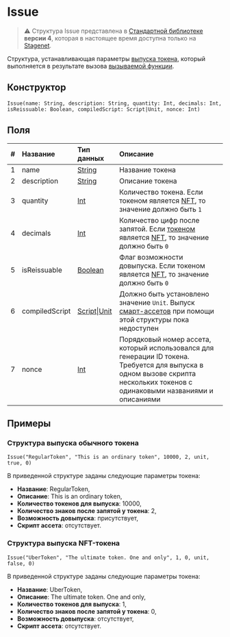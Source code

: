 # Issue

> :warning: Структура Issue представлена в [Стандартной библиотеке](/ru/ride/script/standard-library) **версии 4**, которая в настоящее время доступна только на [Stagenet](/ru/blockchain/blockchain-network/stage-network).

Структура, устанавливающая параметры [выпуска токена](/ru/blockchain/transaction-type/issue-transaction), который выполняется в результате вызова [вызываемой функции](/ru/ride/functions/callable-function).

## Конструктор

```ride
Issue(name: String, description: String, quantity: Int, decimals: Int, isReissuable: Boolean, compiledScript: Script|Unit, nonce: Int)
```

## Поля

| # | Название | Тип данных | Описание |
| :--- | :--- | :--- | :--- |
| 1 | name | [String](/ru/ride/data-types/string) | Название токена |
| 2 | description | [String](/ru/ride/data-types/string) | Описание токена |
| 3 | quantity | [Int](/ru/ride/data-types/int) | Количество токена. Если токеном является [NFT](/ru/blockchain/token/non-fungible-token), то значение должно быть `1` |
| 4 | decimals | [Int](/ru/ride/data-types/int) | Количество цифр после запятой. Если [токеном](/ru/blockchain/token) является [NFT](/ru/blockchain/token/non-fungible-token), то значение должно быть `0` |
| 5 | isReissuable | [Boolean](/ru/ride/data-types/boolean) | Флаг возможности довыпуска. Если токеном является [NFT](/ru/blockchain/token/non-fungible-token), то значение должно быть `0` |
| 6 | compiledScript | [Script](/ru/ride/script)&#124;[Unit](/ru/ride/data-types/unit) | Должно быть установлено значение `Unit`. Выпуск [смарт-ассетов](/ru/blockchain/token/smart-asset) при помощи этой структуры пока недоступен |
| 7 | nonce | [Int](/ru/ride/data-types/int) | Порядковый номер ассета, который использовался для генерации ID токена. Требуется для выпуска в одном вызове скрипта нескольких токенов с одинаковыми названиями и описаниями |

## Примеры

### Структура выпуска обычного токена

`Issue("RegularToken", "This is an ordinary token", 10000, 2, unit, true, 0)`

В приведенной структуре заданы следующие параметры токена:

* **Название**: RegularToken,
* **Описание**: This is an ordinary token,
* **Количество токенов для выпуска**: 10000,
* **Количество знаков после запятой у токена**: 2,
* **Возможность довыпуска**: присутствует,
* **Скрипт ассета**: отсутствует.

### Структура выпуска NFT-токена

`Issue("UberToken", "The ultimate token. One and only", 1, 0, unit, false, 0)`

В приведенной структуре заданы следующие параметры токена:

* **Название**: UberToken,
* **Описание**: The ultimate token. One and only,
* **Количество токенов для выпуска**: 1,
* **Количество знаков после запятой у токена**: 0,
* **Возможность довыпуска**: отсутствует,
* **Скрипт ассета**: отсутствует.
